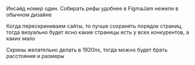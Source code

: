 Инсайд номер один. Собирать рефы удобнее в FigmaJam нежели в обычном дизайне

Когда перескриниваем сайты, то лучше сохранять порядок страниц, тогда визуально будет ясно какие страницы есть у всех конкурентов, а каких мало

Скрины желательно делать в 1920пх, тогда можно будет брать расстояния и размеры



